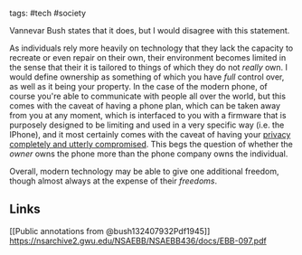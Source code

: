 tags: #tech #society

Vannevar Bush states that it does, but I would disagree with this statement.

As individuals rely more heavily on technology that they lack the capacity to recreate or even repair on their own, their environment becomes limited in the sense that their it is tailored to things of which they do not *really* own. I would define ownership as something of which you have *full* control over, as well as it being your property. In the case of the modern phone, of course you're able to communicate with people all over the world, but this comes with the caveat of having a phone plan, which can be taken away from you at any moment, which is interfaced to you with a firmware that is purposely designed to be limiting and used in a very specific way (i.e. the IPhone), and it most certainly comes with the caveat of having your [privacy completely and utterly compromised](https://nsarchive2.gwu.edu/NSAEBB/NSAEBB436/docs/EBB-097.pdf). This begs the question of whether the *owner* owns the phone more than the phone company owns the individual. 

Overall, modern technology may be able to give one additional freedom, though almost always at the expense of their *freedoms*.


Links
---
[[Public annotations from @bush132407932Pdf1945]]
https://nsarchive2.gwu.edu/NSAEBB/NSAEBB436/docs/EBB-097.pdf

